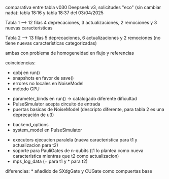 comparativa entre tabla v030 Deepseek v3, solicitudes "eco" (sin cambiar nada):
tabla 18:16 y tabla 18:37 del 03/04/2025

Tabla 1 --> 12 filas
	4 deprecaciones, 3 actualizaciones, 2 remociones y 3 nuevas características

Tabla 2 --> 13 filas
	5 deprecaciones, 6 actualizaciones y 2 remociones (no tiene nuevas características categorizadas)
	
ambas con problema de homogeneidad en flujo y referencias


coincidencias:
- qobj en run()
- snapshots en favor de save()
- errores no locales en NoiseModel
- método GPU
* parameter_binds en run() -> catalogado diferente dificultad
* PulseSimulator acepta circuito de entrada
* puertas basicas de NoiseModel (descripto diferente, para tabla 2 es una deprecación de u3)
- backend_options
- system_model en PulseSimulator
+ executors ejecucion paralela  (nueva caracteristica para t1 y actualizacion para t2)
+ soporte para PauliGates de n-qubits (t1 lo plantea como nueva caracteristica mientras que t2 como actualizacion)
+ mps_log_data (+ para t1 y * para t2)

diferencias:
	* añadido de SXdgGate y CUGate como compuertas base